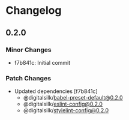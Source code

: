 # Changelog

## 0.2.0

### Minor Changes

- f7b841c: Initial commit

### Patch Changes

- Updated dependencies [f7b841c]
  - @digitalsilk/babel-preset-default@0.2.0
  - @digitalsilk/eslint-config@0.2.0
  - @digitalsilk/stylelint-config@0.2.0
